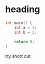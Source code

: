 
# heading


```c
int main() {
    int a = 1;
    int b = 2;
    
    return 0;
}
```

try short cut
